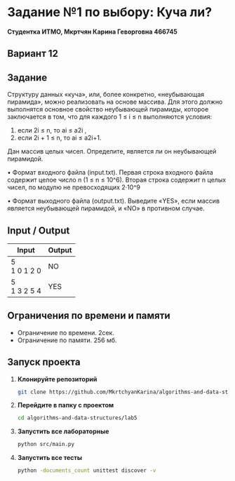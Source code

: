 # Задание №1 по выбору: Куча ли?
**Студентка ИТМО,  Мкртчян Карина Геворговна  466745**  

## Вариант 12

## Задание 
Структуру данных «куча», или, более конкретно, «неубывающая пирамида»,
можно реализовать на основе массива.
Для этого должно выполнятся основное свойство неубывающей пирамиды,
которое заключается в том, что для каждого 1 ≤ i ≤ n выполняются условия:
1. если 2i ≤ n, то ai ≤ a2i ,
2. если 2i + 1 ≤ n, то ai ≤ a2i+1.

Дан массив целых чисел. Определите, является ли он неубывающей пирамидой. 

• Формат входного файла (input.txt). Первая строка входного файла содержит целое число n (1 ≤ n ≤ 10^6). Вторая строка содержит n целых чисел,
по модулю не превосходящих 2·10^9


• Формат выходного файла (output.txt). Выведите «YES», если массив является неубывающей пирамидой, и «NO» в противном случае.

## Input / Output 

| Input             | Output |
|-------------------|--------|
| 5 <br/> 1 0 1 2 0 | NO     |
| 5 <br/> 1 3 2 5 4 | YES    |

## Ограничения по времени и памяти

- Ограничение по времени. 2сек.
- Ограничение по памяти. 256 мб.


## Запуск проекта
1. **Клонируйте репозиторий**
   ```bash
   git clone https://github.com/MkrtchyanKarina/algorithms-and-data-structures.git
   ```
2. **Перейдите в папку с проектом**
   ```bash
   cd algorithms-and-data-structures/lab5
   ```
3. **Запустить все лабораторные**
    ```bash
   python src/main.py
   ```
4. **Запустить все тесты**
    ```bash
   python -documents_count unittest discover -v
   ```